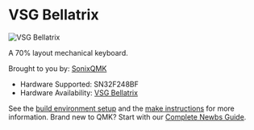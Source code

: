 # VSG Bellatrix

![VSG Bellatrix](https://cdn.shopify.com/s/files/1/0478/3702/0322/products/Bella5_1600x1600.png)

A 70% layout mechanical keyboard.

Brought to you by: [SonixQMK](https://github.com/SonixQMK/qmk_firmware)

* Hardware Supported: SN32F248BF
* Hardware Availability: [VSG Bellatrix](https://mx.vsglatam.com/products/bellatrix)

See the [build environment setup](https://docs.qmk.fm/#/getting_started_build_tools) and the [make instructions](https://docs.qmk.fm/#/getting_started_make_guide) for more information. Brand new to QMK? Start with our [Complete Newbs Guide](https://docs.qmk.fm/#/newbs).
